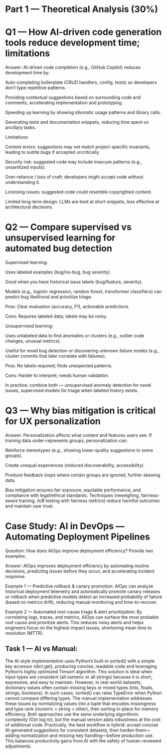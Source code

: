 # Part 1 — Theoretical Analysis (30%)
# Q1 — How AI-driven code generation tools reduce development time; limitations

Answer:
AI-driven code completion (e.g., GitHub Copilot) reduces development time by:

Auto-completing boilerplate (CRUD handlers, config, tests) so developers don’t type repetitive patterns.

Providing contextual suggestions based on surrounding code and comments, accelerating implementation and prototyping.

Speeding up learning by showing idiomatic usage patterns and library calls.

Generating tests and documentation snippets, reducing time spent on ancillary tasks.

Limitations:

Context errors: suggestions may not match project-specific invariants, leading to subtle bugs if accepted uncritically.

Security risk: suggested code may include insecure patterns (e.g., unsanitized inputs).

Over-reliance / loss of craft: developers might accept code without understanding it.

Licensing issues: suggested code could resemble copyrighted content.

Limited long-term design: LLMs are best at short snippets, less effective at architectural decisions.

# Q2 — Compare supervised vs unsupervised learning for automated bug detection

Supervised learning:

Uses labeled examples (bug/no-bug, bug severity).

Good when you have historical issue labels (bug/feature, severity).

Models (e.g., logistic regression, random forest, transformer classifiers) can predict bug likelihood and prioritize triage.

Pros: Clear evaluation (accuracy, F1), actionable predictions.

Cons: Requires labeled data; labels may be noisy.

Unsupervised learning:

Uses unlabeled data to find anomalies or clusters (e.g., outlier code changes, unusual metrics).

Useful for novel bug detection or discovering unknown failure modes (e.g., cluster commits that later correlate with failures).

Pros: No labels required; finds unexpected patterns.

Cons: Harder to interpret; needs human validation.

In practice: combine both — unsupervised anomaly detection for novel issues, supervised models for triage when labeled history exists.

# Q3 — Why bias mitigation is critical for UX personalization

Answer:
Personalization affects what content and features users see. If training data under-represents groups, personalization can:

Reinforce stereotypes (e.g., showing lower-quality suggestions to some groups).

Create unequal experiences (reduced discoverability, accessibility).

Produce feedback loops where certain groups are ignored, further skewing data.

Bias mitigation ensures fair exposure, equitable performance, and compliance with legal/ethical standards. Techniques (reweighing, fairness-aware training, A/B testing with fairness metrics) reduce harmful outcomes and maintain user trust.

# Case Study: AI in DevOps — Automating Deployment Pipelines

Question: How does AIOps improve deployment efficiency? Provide two examples.

Answer:
AIOps improves deployment efficiency by automating routine decisions, predicting issues before they occur, and accelerating incident response.

Example 1 — Predictive rollback & canary promotion:
AIOps can analyze historical deployment telemetry and automatically promote canary releases or rollback when predictive models detect an increased probability of failure (based on metrics drift), reducing manual monitoring and time-to-recover.

Example 2 — Automated root-cause triage & alert prioritization:
By correlating logs, traces, and metrics, AIOps can surface the most probable root cause and prioritize alerts. This reduces noisy alerts and helps engineers focus on the highest-impact issues, shortening mean time to resolution (MTTR).




## Task 1 — AI vs Manual:
The AI-style implementation uses Python’s built-in sorted() with a simple key accessor (dict.get), producing concise, readable code and leveraging Python’s highly optimized Timsort algorithm. This solution is ideal when input types are consistent (all numeric or all strings) because it is short, expressive, and easy to maintain. However, in real-world datasets, dictionary values often contain missing keys or mixed types (ints, floats, strings, booleans). In such cases, sorted() can raise TypeError when Python cannot compare differing types. The manual implementation addresses these issues by normalizing values into a tuple that encodes missingness and type rank (numeric < string < other), then sorting in-place for memory efficiency. Both approaches use the same underlying algorithmic complexity (O(n log n)), but the manual version adds robustness at the cost of additional code. Practically, the best workflow is hybrid: accept concise AI-generated suggestions for consistent datasets, then harden them—adding normalization and missing-key handling—before production use. This balances productivity gains from AI with the safety of human-reviewed adjustments.
